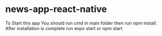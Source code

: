 # news-app-react-native


To Start this app You should run cmd in main folder then run npm install. 
After installation is complete run expo start or npm start 
